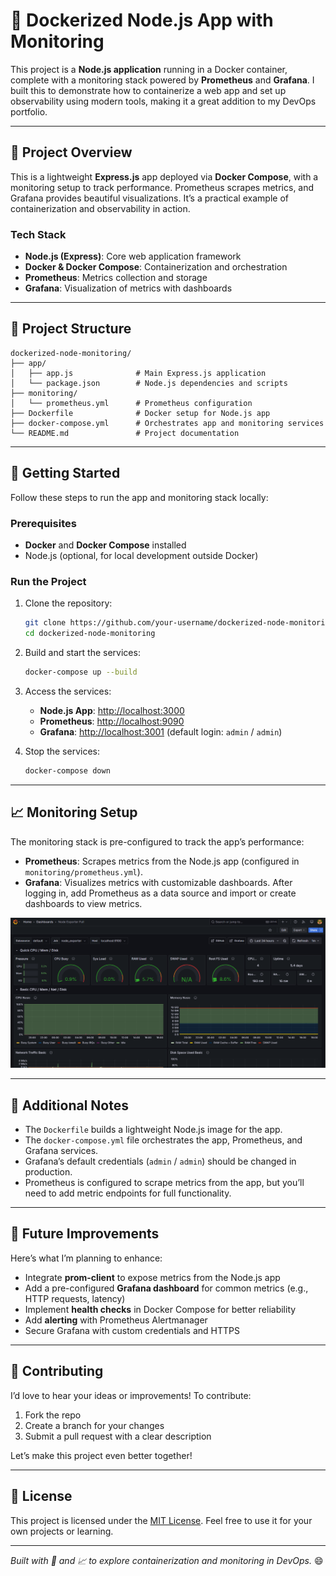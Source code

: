 # 🐳 Dockerized Node.js App with Monitoring

This project is a **Node.js application** running in a Docker container, complete with a monitoring stack powered by **Prometheus** and **Grafana**. I built this to demonstrate how to containerize a web app and set up observability using modern tools, making it a great addition to my DevOps portfolio.

---

## 🌟 Project Overview

This is a lightweight **Express.js** app deployed via **Docker Compose**, with a monitoring setup to track performance. Prometheus scrapes metrics, and Grafana provides beautiful visualizations. It’s a practical example of containerization and observability in action.

### Tech Stack
- **Node.js (Express)**: Core web application framework
- **Docker & Docker Compose**: Containerization and orchestration
- **Prometheus**: Metrics collection and storage
- **Grafana**: Visualization of metrics with dashboards

---

## 📂 Project Structure

```
dockerized-node-monitoring/
├── app/
│   ├── app.js              # Main Express.js application
│   └── package.json        # Node.js dependencies and scripts
├── monitoring/
│   └── prometheus.yml      # Prometheus configuration
├── Dockerfile              # Docker setup for Node.js app
├── docker-compose.yml      # Orchestrates app and monitoring services
└── README.md               # Project documentation
```

---

## 🐳 Getting Started

Follow these steps to run the app and monitoring stack locally:

### Prerequisites
- **Docker** and **Docker Compose** installed
- Node.js (optional, for local development outside Docker)

### Run the Project
1. Clone the repository:
   ```bash
   git clone https://github.com/your-username/dockerized-node-monitoring.git
   cd dockerized-node-monitoring
   ```

2. Build and start the services:
   ```bash
   docker-compose up --build
   ```

3. Access the services:
   - **Node.js App**: [http://localhost:3000](http://localhost:3000)
   - **Prometheus**: [http://localhost:9090](http://localhost:9090)
   - **Grafana**: [http://localhost:3001](http://localhost:3001) (default login: `admin` / `admin`)

4. Stop the services:
   ```bash
   docker-compose down
   ```

---

## 📈 Monitoring Setup

The monitoring stack is pre-configured to track the app’s performance:
- **Prometheus**: Scrapes metrics from the Node.js app (configured in `monitoring/prometheus.yml`).
- **Grafana**: Visualizes metrics with customizable dashboards. After logging in, add Prometheus as a data source and import or create dashboards to view metrics.

![Grafana Dashboard](images/grafana-dashboard.png)

---

## 📌 Additional Notes

- The `Dockerfile` builds a lightweight Node.js image for the app.
- The `docker-compose.yml` file orchestrates the app, Prometheus, and Grafana services.
- Grafana’s default credentials (`admin` / `admin`) should be changed in production.
- Prometheus is configured to scrape metrics from the app, but you’ll need to add metric endpoints for full functionality.

---

## 🔮 Future Improvements

Here’s what I’m planning to enhance:
- Integrate **prom-client** to expose metrics from the Node.js app
- Add a pre-configured **Grafana dashboard** for common metrics (e.g., HTTP requests, latency)
- Implement **health checks** in Docker Compose for better reliability
- Add **alerting** with Prometheus Alertmanager
- Secure Grafana with custom credentials and HTTPS

---

## 🤝 Contributing

I’d love to hear your ideas or improvements! To contribute:
1. Fork the repo
2. Create a branch for your changes
3. Submit a pull request with a clear description

Let’s make this project even better together!

---

## 📄 License

This project is licensed under the [MIT License](https://opensource.org/licenses/MIT). Feel free to use it for your own projects or learning.

---

*Built with 🐳 and 📈 to explore containerization and monitoring in DevOps.* 😄
